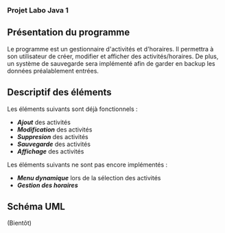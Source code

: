 ### Projet Labo Java 1

## Présentation du programme

Le programme est un gestionnaire d'activités et d'horaires. Il permettra à son utilisateur de créer, modifier et afficher des activités/horaires. De plus, un système de sauvegarde sera implémenté afin de garder en backup les données préalablement entrées.

## Descriptif des éléments 

Les éléments suivants sont déjà fonctionnels : 

* ___Ajout___ des activités
* ___Modification___ des activités
* ___Suppresion___ des activités
* ___Sauvegarde___ des activités
* ___Affichage___ des activités

Les éléments suivants ne sont pas encore implémentés :
* ___Menu dynamique___ lors de la sélection des activités
* ___Gestion des horaires___

## Schéma UML 
(Bientôt)